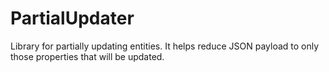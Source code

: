 # PartialUpdater

Library for partially updating entities. It helps reduce JSON payload to only those properties that will be updated.